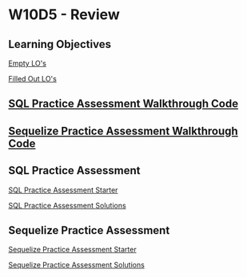 # W10D5 - Review

## Learning Objectives

[Empty LO's]

[Filled Out LO's]

## [SQL Practice Assessment Walkthrough Code]

## [Sequelize Practice Assessment Walkthrough Code]

## SQL Practice Assessment

[SQL Practice Assessment Starter]

[SQL Practice Assessment Solutions]

## Sequelize Practice Assessment

[Sequelize Practice Assessment Starter]

[Sequelize Practice Assessment Solutions]

[Empty LO's]: ./W10-empty-LOs.md
[Filled Out LO's]: ./W10-filled-in-LOs.md
[SQL Practice Assessment Walkthrough Code]: ./sql-practice-walkthrough
[Sequelize Practice Assessment Walkthrough Code]: ./sequelize-practice-walkthrough
[SQL Practice Assessment Starter]: ./sql-practice-assessment-starter
[SQL Practice Assessment Solutions]: ./sql-practice-assessment-solutions
[Sequelize Practice Assessment Starter]: ./sequelize-practice-assessment-starter
[Sequelize Practice Assessment Solutions]: ./sequelize-practice-assessment-solutions